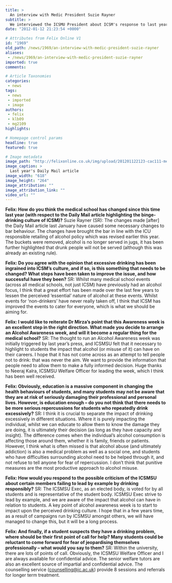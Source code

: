 ```yaml
---
title: >
  An interview with Medic President Suzie Rayner
subtitle: >
  We interviewed the ICSMU President about ICSM's response to last year's Daily Mail scandal, along with Alcohol Awareness Week
date: "2012-01-12 21:23:54 +0000"

# Attributes from Felix Online V1
id: "1969"
old_path: /news/1969/an-interview-with-medic-president-suzie-rayner
aliases:
 - /news/1969/an-interview-with-medic-president-suzie-rayner
imported: true
comments:

# Article Taxonomies
categories:
 - news
tags:
 - news
 - imported
 - image
authors:
 - felix
 - klb09
 - mg2109
highlights:

# Homepage control params
headline: true
featured: true

# Image metadata
image_path: "http://felixonline.co.uk/img/upload/201201122123-cac111-medicss.jpg"
image_caption: >
  Last year's Daily Mail article
image_width: "618"
image_height: "264"
image_attribution: ""
image_attribution_link: ""
video_url: ""
---
```


__Felix: How do you think the medical school has changed since this time last year (with respect to the Daily Mail article highlighting the binge-drinking culture of ICSM)?__
 Suzie Rayner (SR): The changes made [after] the Daily Mail article last January have caused some necessary changes to bar behaviour. The changes have brought the bar in line with the ICU responsible retailing of alcohol policy which was revised earlier this year. The buckets were removed, alcohol is no longer served in jugs, it has been further highlighted that drunk people will not be served (although this was already an existing rule).

__Felix: Do you agree with the opinion that excessive drinking has been ingrained into ICSM’s culture, and if so, is this something that needs to be changed? What steps have been taken to improve the issue, and how successful have they been?__
 SR: Whilst many medical school events (across all medical schools, not just ICSM) have previously had an alcohol focus, I think that a great effort has been made over the last few years to lessen the perceived ‘essential’ nature of alcohol at these events. Whilst events for ‘non-drinkers’ have never really taken off, I think that ICSM has improved the events to cater for everyone, which is what we should be aiming for.

__Felix: I would like to reiterate Dr Mirza’s point that this Awareness week is an excellent step in the right direction. What made you decide to arrange an Alcohol Awareness week, and will it become a regular thing for the medical school?__
 SR: The thought to run an Alcohol Awareness week was initially triggered by last year’s press, and ICSMSU felt that it necessary to highlight to students the impact that alcohol (or misuse of it) can have on their careers. I hope that it has not come across as an attempt to tell people not to drink: that was never the aim. We want to provide the information that people need to allow them to make a fully informed decision. Huge thanks to Neeraj Kalra, ICSMSU Welfare Officer for leading the week, which I think has been well received.

__Felix: Obviously, education is a massive component in changing the health behaviours of students, and many students may not be aware that they are at risk of seriously damaging their professional and personal lives. However, is education enough – do you not think that there needs to be more serious repercussions for students who repeatedly drink excessively?__
 SR: I think it is crucial to separate the impact of drinking excessively in different situations. Where it is purely impacting the individual, whilst we can educate to allow them to know the damage they are doing, it is ultimately their decision (as long as they have capacity and insight). The difference comes when the individual’s alcohol consumption is affecting those around them, whether it is family, friends or patients.
 However, I think what is often missed is that alcohol abuse (and ultimately addiction) is also a medical problem as well as a social one, and students who have difficulties surrounding alcohol need to be helped through it, and not refuse to tell anyone for fear of repercussion. I don’t think that punitive measures are the most productive approach to alcohol misuse.

__Felix: How would you respond to the possible criticism of the ICSMSU about certain members failing to lead by example by drinking responsibly?__
 SR: The ICSMSU Exec, as an elected body, is voted for by all students and is representative of the student body. ICSMSU Exec strive to lead by example, and we are aware of the impact that alcohol can have in relation to students. A key point of alcohol awareness week is to start to impact upon the perceived drinking culture. I hope that in a few years time, as a result of campaigns run by ICSMSU amongst others, we will have managed to change this, but it will be a long process.

__Felix: And finally, if a student suspects they have a drinking problem, where should be their first point of call for help? Many students could be reluctant to come forward for fear of jeopardising themselves professionally – what would you say to them?__
 SR: Within the university, there are lots of points of call. Obviously, the ICSMSU Welfare Officer and I are always available for confidential advice. The senior welfare tutors are also an excellent source of impartial and confidential advice. The counselling service ([counselling@ic.ac.uk](mailto:counselling@ic.ac.uk)) provide 8 sessions and referrals for longer term treatment.
